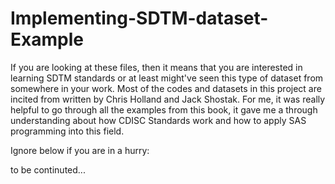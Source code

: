 # Implementing-SDTM-dataset-Example

If you are looking at these files, then it means that you are interested in learning SDTM standards or at least might've seen this type of dataset from somewhere in your work. Most of the codes and datasets in this project are incited from <Implementing CDISC Using SAS: An End-to-End guide> written by Chris Holland and Jack Shostak. For me, it was really helpful to go through all the examples from this book, it gave me a through understanding about how CDISC Standards work and how to apply SAS programming into this field.

Ignore below if you are in a hurry:

to be continuted...
